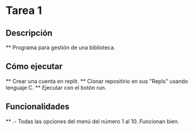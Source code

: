 # Tarea 1

## Descripción

** Programa para gestión de una biblioteca.
## Cómo ejecutar
** Crear una cuenta en replit.
** Clonar repositirio en sus "Repls" usando lenguaje C.
** Ejecutar con el botón run.
## Funcionalidades
** .- Todas las opciones del menú del número 1 al 10. Funcionan bien.
